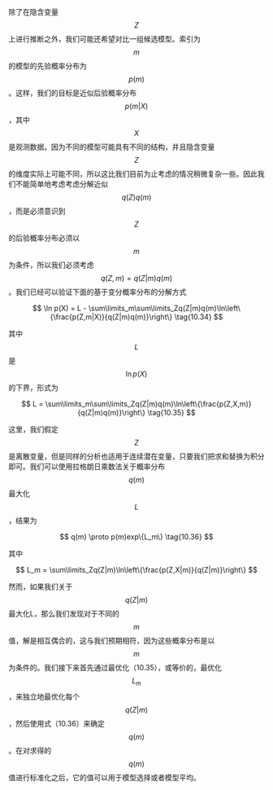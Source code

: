 除了在隐含变量$$ Z $$上进行推断之外，我们可能还希望对比一组候选模型。索引为$$ m $$的模型的先验概率分布为$$ p(m) $$。这样，我们的目标是近似后验概率分布$$ p(m|X) $$，其中$$ X $$是观测数据。因为不同的模型可能具有不同的结构，并且隐含变量$$ Z $$的维度实际上可能不同，所以这比我们目前为止考虑的情况稍微复杂一些。因此我们不能简单地考虑考虑分解近似$$ q(Z)q(m) $$，而是必须意识到$$ Z $$的后验概率分布必须以$$ m
$$为条件，所以我们必须考虑$$ q(Z, m) = q(Z|m)q(m) $$。我们已经可以验证下面的基于变分概率分布的分解方式     

$$
\ln p(X) = L - \sum\limits_m\sum\limits_Zq(Z|m)q(m)\ln\left\{\frac{p(Z,m|X)}{q(Z|m)q(m)}\right\} \tag{10.34}
$$     

其中$$ L $$是$$ \ln p(X) $$的下界，形式为    

$$
L = \sum\limits_m\sum\limits_Zq(Z|m)q(m)\ln\left\{\frac{p(Z,X,m)}{q(Z|m)q(m)}\right\} \tag{10.35}
$$    


这里，我们假定$$ Z $$是离散变量，但是同样的分析也适用于连续潜在变量，只要我们把求和替换为积分即可。我们可以使用拉格朗日乘数法关于概率分布$$ q(m) $$最大化$$ L $$，结果为    

$$
q(m) \proto p(m)exp\{L_m\} \tag{10.36}
$$     

其中    

$$
L_m = \sum\limits_Zq(Z|m)\ln\left\{\frac{p(Z,X|m)}{q(Z|m)}\right\}
$$     

然而，如果我们关于$$ q(Z|m) $$最大化L，那么我们发现对于不同的$$ m $$值，解是相互偶合的，这与我们预期相符，因为这些概率分布是以$$ m $$为条件的。我们接下来首先通过最优化（10.35），或等价的，最优化$$ L_m $$，来独立地最优化每个$$ q(Z|m) $$，然后使用式（10.36）来确定$$ q(m) $$。在对求得的$$ q(m) $$值进行标准化之后，它的值可以用于模型选择或者模型平均。
